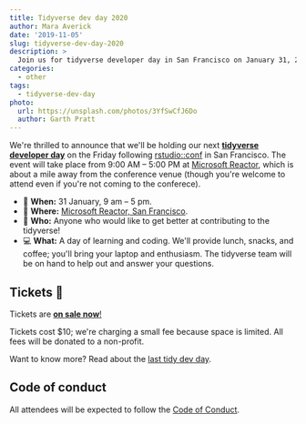 ```yaml
---
title: Tidyverse dev day 2020
author: Mara Averick
date: '2019-11-05'
slug: tidyverse-dev-day-2020
description: > 
  Join us for tidyverse developer day in San Francisco on January 31, 2020!
categories:
  - other
tags:
  - tidyverse-dev-day
photo:
  url: https://unsplash.com/photos/3YfSwCfJ6Do
  author: Garth Pratt
---
```


We're thrilled to announce that we'll be holding our next [**tidyverse developer day**](https://tdd-2019-jan.eventbrite.com/) on the Friday following [rstudio::conf](https://www.rstudio.com/conference/) in San Francisco. The event will take place from 9:00 AM – 5:00 PM at [Microsoft Reactor](https://goo.gl/maps/WkTivUvisfvVPRxt8), which is about a mile away from the conference venue (though you're welcome to attend even if you're not coming to the conferece).

 * 📆 **When:** 31 January, 9 am &#x2013; 5 pm.  
 * 🌉 **Where:** [Microsoft Reactor, San Francisco](https://goo.gl/maps/WkTivUvisfvVPRxt8).  
 * 👥 **Who:** Anyone who would like to get better at contributing to the tidyverse!  
 * 💻 **What:** A day of learning and coding. We'll provide lunch, snacks, and coffee; you'll bring your laptop and enthusiasm. The tidyverse team will be on hand to help out and answer your questions.
 
## Tickets 🎫
  
Tickets are [**on sale
now**!](https://www.eventbrite.com/e/tidyverse-developer-day-jan-2020-tickets-79952497071)

Tickets cost $10; we're charging a small fee because space is limited. All fees
will be donated to a non-profit.

Want to know more? Read about the [last tidy dev day](https://www.tidyverse.org/blog/2019/09/tidy-dev-day-toulouse/).

## Code of conduct

 All attendees will be expected to follow the [Code of Conduct](https://github.com/tidyverse/dev-day-2019/blob/master/CODE_OF_CONDUCT.md).
